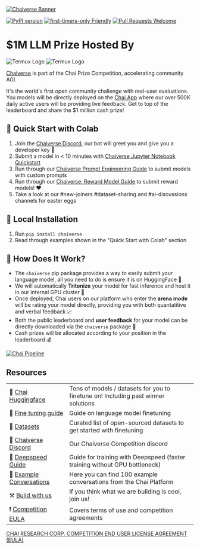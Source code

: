 [![Chaiverse Banner](https://i.imgur.com/HGlydGb.png)](https://www.chaiverse.com/)

[![PyPI version](https://badge.fury.io/py/chaiverse.svg)](https://badge.fury.io/py/chaiverse)
[![first-timers-only Friendly](https://img.shields.io/badge/first--timers--only-friendly-blue.svg)](http://www.firsttimersonly.com/)
[![Pull Requests Welcome](https://img.shields.io/badge/PRs-welcome-brightgreen.svg?style=flat)](http://makeapullrequest.com)


# $1M LLM Prize Hosted By
![Termux Logo](https://imgur.com/4OIOYBo.png#gh-light-mode-only)
![Termux Logo](https://imgur.com/xjkhNZn.png#gh-dark-mode-only)

[Chaiverse](https://www.chaiverse.com) is part of the Chai Prize Competition, accelerating community AGI.

It's the world's first open community challenge with real-user evaluations. You models will be directly deployed on the [Chai App](http://tosto.re/chaiapp) where our over 500K daily active users will be providing live feedback. Get to top of the leaderboard and share the $1 million cash prize!

## 🚀 Quick Start with Colab
1. Join the [Chaiverse Discord](https://discord.gg/chai-llm), our bot will greet you and give you a developer key 🥳
2. Submit a model in < 10 minutes with [Chaiverse Jupyter Notebook Quickstart](https://colab.research.google.com/drive/1FyCamT6icUo5Wlt6qqogHbyREHQQkAY8?usp=sharing)
3. Run through our [Chaiverse Prompt Engineering Guide](https://colab.research.google.com/drive/1eMRidYrys3b1mPrhUOJnfAB3Z7tcCNn0?usp=sharing) to submit models with custom prompts
4. Run through our [Chaiverse: Reward Model Guide](https://drive.google.com/file/d/15lWzRoP0RZ7jVxhas_zQaG2OyvqxaxhT/view?usp=sharing) to submit reward models! ❤️
5. Take a look at our #new-joiners #dataset-sharing and #ai-discussions channels for easter eggs

## 📼 Local Installation
1. Run `pip install chaiverse`
2. Read through examples shown in the "Quick Start with Colab" section

## 🧠 How Does It Work?

-   The `chaiverse` pip package provides a way to easily submit your language model, all you need to do is ensure it is on HuggingFace 🤗
-   We will automatically **Tritonize** your model for fast inference and host it in our internal GPU cluster 🚀
-   Once deployed, Chai users on our platform who enter the **arena mode** will be rating your model directly, providing you with both quantatitive and verbal feedback 📈
-   Both the public leaderboard and **user feedback** for your model can be directly downloaded via the `chaiverse` package 🧠
-   Cash prizes will be allocated according to your position in the leaderboard 💰

[![Chai Pipeline](https://imgur.com/LtMWOAq.png)](https://www.chaiverse.com)


## Resources
|                                                                        |                                                                                                 |
| ---------------------------------------------------------------------- | ------------------------------------------------------------------------------------------------|
| 🤗 [Chai Huggingface](https://huggingface.co/ChaiML) | Tons of models / datasets for you to finetune on! Including past winner solutions                                                           |
| 📒 [Fine tuning guide](https://huggingface.co/docs/transformers/training) | Guide on language model finetuning                                                           |
| 💾 [Datasets](https://dataset-ideas.tiiny.site/) | Curated list of open-sourced datasets to get started with finetuning                                                  |
| 💖 [Chaiverse Discord](https://discord.gg/chai-llm)                   | Our Chaiverse Competition discord                                                          |
|🚀 [Deepspeed Guide](https://huggingface.co/docs/transformers/main_classes/deepspeed)     | Guide for training with Deepspeed (faster training without GPU bottleneck)    |
|💬 [Example Conversations](https://huggingface.co/datasets/ChaiML/100_example_conversations)     | Here you can find 100 example conversations from the Chai Platform     |
| ⚒️ [Build with us](https://www.chai-research.com/#careers)| If you think what we are building is cool, join us!|
| ❗ [Competition EULA](https://www.chai-research.com/competition-eula.html)| Covers terms of use and competition agreements|


[CHAI RESEARCH CORP. COMPETITION END USER LICENSE AGREEMENT (EULA)](https://www.chai-research.com/competition-eula.html)
